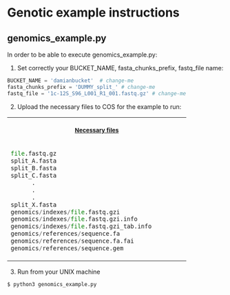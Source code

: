 Genotic example instructions
===================

genomics_example.py
-----------------------------------

In order to be able to execute genomics_example.py:

1. Set correctly your BUCKET_NAME, fasta_chunks_prefix, fastq_file name:

```python
BUCKET_NAME = 'damianbucket'  # change-me
fasta_chunks_prefix = 'DUMMY_split_' # change-me
fastq_file = '1c-12S_S96_L001_R1_001.fastq.gz' # change-me
```
2. Upload the necessary files to COS for the example to run:

<table>
<tr>
<th align="center">
<img width="400" height="1px">
<p> 
<small>
<a href=".md">Necessary files</a>
</small>
</tr>

<tr>
<td>

```python
file.fastq.gz
split_A.fasta
split_B.fasta
split_C.fasta
      .
      .
      .
split_X.fasta
genomics/indexes/file.fastq.gzi
genomics/indexes/file.fastq.gzi.info
genomics/indexes/file.fastq.gzi_tab.info
genomics/references/sequence.fa
genomics/references/sequence.fa.fai
genomics/references/sequence.gem
```
</td>
</tr>

</table>

3. Run from your UNIX machine

```bash
$ python3 genomics_example.py
```
